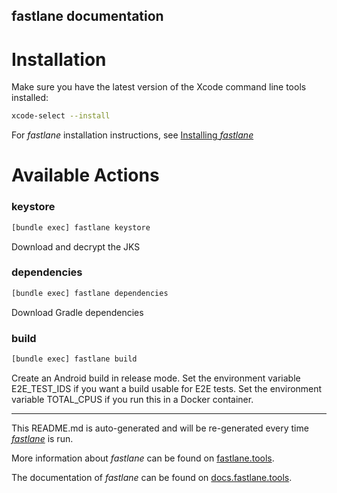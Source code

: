 ## fastlane documentation

# Installation

Make sure you have the latest version of the Xcode command line tools installed:

```sh
xcode-select --install
```

For _fastlane_ installation instructions, see [Installing _fastlane_](https://docs.fastlane.tools/#installing-fastlane)

# Available Actions

### keystore

```sh
[bundle exec] fastlane keystore
```

Download and decrypt the JKS

### dependencies

```sh
[bundle exec] fastlane dependencies
```

Download Gradle dependencies

### build

```sh
[bundle exec] fastlane build
```

Create an Android build in release mode. Set the environment variable E2E_TEST_IDS if you want a build usable for E2E tests. Set the environment variable TOTAL_CPUS if you run this in a Docker container.

---

This README.md is auto-generated and will be re-generated every time [_fastlane_](https://fastlane.tools) is run.

More information about _fastlane_ can be found on [fastlane.tools](https://fastlane.tools).

The documentation of _fastlane_ can be found on [docs.fastlane.tools](https://docs.fastlane.tools).
